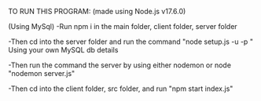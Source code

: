 TO RUN THIS PROGRAM: (made using Node.js v17.6.0)



(Using MySql)
-Run npm i in the main folder, client folder, server folder

-Then cd into the server folder and run the command "node setup.js -u <username> -p <password>" Using your own MySQL db details

-Then run the command the server by using either nodemon or node "nodemon server.js"

-Then cd into the client folder, src folder, and run "npm start index.js" 

